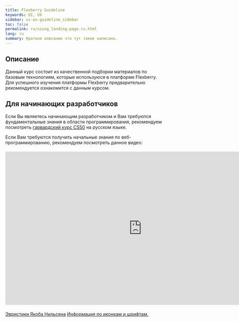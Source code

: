 ```yaml
---
title: Flexberry Guideline
keywords: UI, UX
sidebar: ui-ux-guideline_sidebar
toc: false
permalink: ru/uiuxg_landing-page.ru.html
lang: ru
summary: Краткое описание что тут такое написано.
---
```


## Описание
Данный курс состоит из качественной подборки материалов по базовым технологиям, которые используюся в платформе Flexberry. Для успешного изучения платформы Flexberry предварительно рекомендуется ознакомится с данным курсом.

## Для начинающих разработчиков

Если Вы являетесь начинающим разработчиком и Вам требуются фундаментальные знания в области программирования, рекомендуем посмотреть [гарвардский курс CS50](https://www.youtube.com/playlist?list=PLawfWYMUziZqyUL5QDLVbe3j5BKWj42E5) на русском языке.

Если Вам требуются получить начальные знания по веб-программированию, рекомендуем посмотреть данное видео:

<div class="thumb-wrap" style="margin-top: 20px; margin-bottom: 20px">
    <iframe width="854" height="480" src="https://www.youtube.com/embed/FKmRoNDQsMw" frameborder="0" allowfullscreen></iframe>
</div>

[Эвристики Якоба Нильсена](1.1_heuristics.md)
[Информация по иконкам и шрифтам.](1.3_icons_fonts.md)
